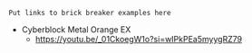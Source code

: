 	Put links to brick breaker examples here 

- Cyberblock Metal Orange EX
	- https://youtu.be/_01CkoegW1o?si=wIPkPEa5myygRZ79